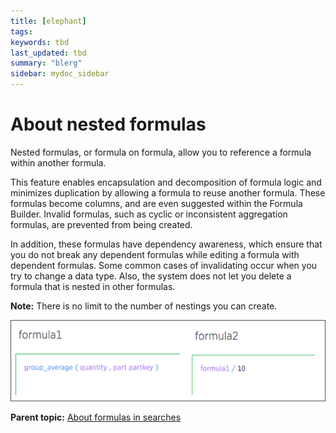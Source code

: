 ```yaml
---
title: [elephant]
tags: 
keywords: tbd
last_updated: tbd
summary: "blerg"
sidebar: mydoc_sidebar
---
```

# About nested formulas

Nested formulas, or formula on formula, allow you to reference a formula within another formula.

This feature enables encapsulation and decomposition of formula logic and minimizes duplication by allowing a formula to reuse another formula. These formulas become columns, and are even suggested within the Formula Builder. Invalid formulas, such as cyclic or inconsistent aggregation formulas, are prevented from being created.

In addition, these formulas have dependency awareness, which ensure that you do not break any dependent formulas while editing a formula with dependent formulas. Some common cases of invalidating occur when you try to change a data type. Also, the system does not let you delete a formula that is nested in other formulas.

**Note:** There is no limit to the number of nestings you can create.

 ![](../../images/nested_formulas_example.png "formula1 nested in formula2") 

**Parent topic:** [About formulas in searches](../../pages/complex_searches/add_formula_to_search.html)

